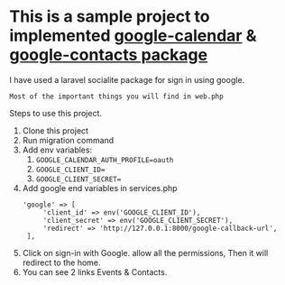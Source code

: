 # This is a sample project to implemented [google-calendar](https://github.com/swapneal-dev/laravel-google-calendar-oauth2) & [google-contacts package](https://github.com/swapneal-dev/laravel-google-contacts)

I have used a laravel socialite package for sign in using google.

`Most of the important things you will find in web.php`

Steps to use this project.
1. Clone this project
2. Run migration command
3. Add env variables: 
   1. `GOOGLE_CALENDAR_AUTH_PROFILE=oauth`
   2. `GOOGLE_CLIENT_ID=`
   3. `GOOGLE_CLIENT_SECRET=`
4. Add google end variables in services.php
   ```
   'google' => [
        'client_id' => env('GOOGLE_CLIENT_ID'),
        'client_secret' => env('GOOGLE_CLIENT_SECRET'),
        'redirect' => 'http://127.0.0.1:8000/google-callback-url',
    ],
   ```
5. Click on sign-in with Google. allow all the permissions, Then it will redirect to the home.
6. You can see 2 links Events & Contacts.
